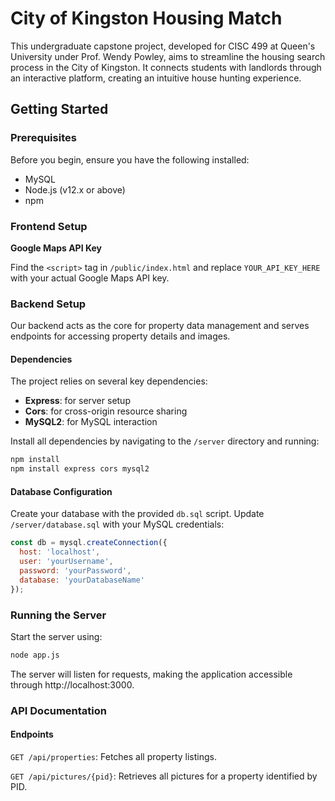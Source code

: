 # City of Kingston Housing Match

This undergraduate capstone project, developed for CISC 499 at Queen's University under Prof. Wendy Powley, aims to streamline the housing search process in the City of Kingston. It connects students with landlords through an interactive platform, creating an intuitive house hunting experience.

## Getting Started

### Prerequisites

Before you begin, ensure you have the following installed:
- MySQL
- Node.js (v12.x or above)
- npm

### Frontend Setup

**Google Maps API Key**

Find the `<script>` tag in `/public/index.html` and replace `YOUR_API_KEY_HERE` with your actual Google Maps API key.

### Backend Setup

Our backend acts as the core for property data management and serves endpoints for accessing property details and images.

#### Dependencies

The project relies on several key dependencies:
- **Express**: for server setup
- **Cors**: for cross-origin resource sharing
- **MySQL2**: for MySQL interaction

Install all dependencies by navigating to the `/server` directory and running:

```Bash
npm install
npm install express cors mysql2
```

#### Database Configuration
Create your database with the provided `db.sql` script. Update `/server/database.sql` with your MySQL credentials:

```JavaScript
const db = mysql.createConnection({
  host: 'localhost',
  user: 'yourUsername',
  password: 'yourPassword',
  database: 'yourDatabaseName'
});
```

### Running the Server
Start the server using:

```Bash
node app.js
```

The server will listen for requests, making the application accessible through http://localhost:3000.

### API Documentation

#### Endpoints
```GET /api/properties```: Fetches all property listings.

```GET /api/pictures/{pid}```: Retrieves all pictures for a property identified by PID.

